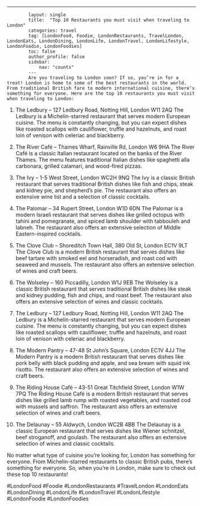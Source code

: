 ---
            layout: single
            title:  "Top 10 Restaurants you must visit when traveling to London"
            categories: travel
            tag: [LondonFood, Foodie, LondonRestaurants, TravelLondon, LondonEats, LondonDining, LondonLife, LondonTravel, LondonLifestyle, LondonFoodie, LondonFoodies]
            toc: false
            author_profile: false
            sidebar:
                nav: "counts"
            ---
            Are you traveling to London soon? If so, you’re in for a treat! London is home to some of the best restaurants in the world. From traditional British fare to modern international cuisine, there’s something for everyone. Here are the top 10 restaurants you must visit when traveling to London: 

1. The Ledbury – 127 Ledbury Road, Notting Hill, London W11 2AQ 
The Ledbury is a Michelin-starred restaurant that serves modern European cuisine. The menu is constantly changing, but you can expect dishes like roasted scallops with cauliflower, truffle and hazelnuts, and roast loin of venison with celeriac and blackberry. 

2. The River Café – Thames Wharf, Rainville Rd, London W6 9HA 
The River Café is a classic Italian restaurant located on the banks of the River Thames. The menu features traditional Italian dishes like spaghetti alla carbonara, grilled calamari, and wood-fired pizzas. 

3. The Ivy – 1-5 West Street, London WC2H 9NQ 
The Ivy is a classic British restaurant that serves traditional British dishes like fish and chips, steak and kidney pie, and shepherd’s pie. The restaurant also offers an extensive wine list and a selection of classic cocktails. 

4. The Palomar – 34 Rupert Street, London W1D 6DN 
The Palomar is a modern Israeli restaurant that serves dishes like grilled octopus with tahini and pomegranate, and spiced lamb shoulder with tabbouleh and labneh. The restaurant also offers an extensive selection of Middle Eastern-inspired cocktails. 

5. The Clove Club – Shoreditch Town Hall, 380 Old St, London EC1V 9LT 
The Clove Club is a modern British restaurant that serves dishes like beef tartare with smoked eel and horseradish, and roast cod with seaweed and mussels. The restaurant also offers an extensive selection of wines and craft beers. 

6. The Wolseley – 160 Piccadilly, London W1J 9EB 
The Wolseley is a classic British restaurant that serves traditional British dishes like steak and kidney pudding, fish and chips, and roast beef. The restaurant also offers an extensive selection of wines and classic cocktails. 

7. The Ledbury – 127 Ledbury Road, Notting Hill, London W11 2AQ 
The Ledbury is a Michelin-starred restaurant that serves modern European cuisine. The menu is constantly changing, but you can expect dishes like roasted scallops with cauliflower, truffle and hazelnuts, and roast loin of venison with celeriac and blackberry. 

8. The Modern Pantry – 47-48 St John’s Square, London EC1V 4JJ 
The Modern Pantry is a modern British restaurant that serves dishes like pork belly with black pudding and apple, and sea bream with squid ink risotto. The restaurant also offers an extensive selection of wines and craft beers. 

9. The Riding House Café – 43-51 Great Titchfield Street, London W1W 7PQ 
The Riding House Café is a modern British restaurant that serves dishes like grilled lamb rump with roasted vegetables, and roasted cod with mussels and saffron. The restaurant also offers an extensive selection of wines and craft beers. 

10. The Delaunay – 55 Aldwych, London WC2B 4BB 
The Delaunay is a classic European restaurant that serves dishes like Wiener schnitzel, beef stroganoff, and goulash. The restaurant also offers an extensive selection of wines and classic cocktails. 

No matter what type of cuisine you’re looking for, London has something for everyone. From Michelin-starred restaurants to classic British pubs, there’s something for everyone. So, when you’re in London, make sure to check out these top 10 restaurants! 

#LondonFood #Foodie #LondonRestaurants #TravelLondon #LondonEats #LondonDining #LondonLife #LondonTravel #LondonLifestyle #LondonFoodie #LondonFoodies